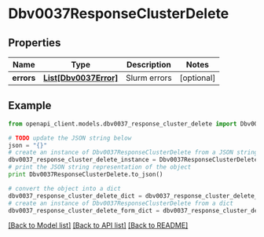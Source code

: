 # Dbv0037ResponseClusterDelete


## Properties
Name | Type | Description | Notes
------------ | ------------- | ------------- | -------------
**errors** | [**List[Dbv0037Error]**](Dbv0037Error.md) | Slurm errors | [optional] 

## Example

```python
from openapi_client.models.dbv0037_response_cluster_delete import Dbv0037ResponseClusterDelete

# TODO update the JSON string below
json = "{}"
# create an instance of Dbv0037ResponseClusterDelete from a JSON string
dbv0037_response_cluster_delete_instance = Dbv0037ResponseClusterDelete.from_json(json)
# print the JSON string representation of the object
print Dbv0037ResponseClusterDelete.to_json()

# convert the object into a dict
dbv0037_response_cluster_delete_dict = dbv0037_response_cluster_delete_instance.to_dict()
# create an instance of Dbv0037ResponseClusterDelete from a dict
dbv0037_response_cluster_delete_form_dict = dbv0037_response_cluster_delete.from_dict(dbv0037_response_cluster_delete_dict)
```
[[Back to Model list]](../README.md#documentation-for-models) [[Back to API list]](../README.md#documentation-for-api-endpoints) [[Back to README]](../README.md)


